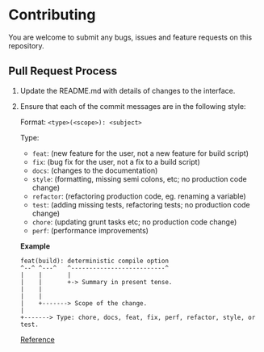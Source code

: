 # Contributing


You are welcome to submit any bugs, issues and feature requests on this repository.


## Pull Request Process

1. Update the README.md with details of changes to the interface.

2. Ensure that each of the commit messages are in the following style:

   Format: `<type>(<scope>): <subject>`

   Type:

   - `feat`: (new feature for the user, not a new feature for build script)
   - `fix`: (bug fix for the user, not a fix to a build script)
   - `docs`: (changes to the documentation)
   - `style`: (formatting, missing semi colons, etc; no production code change)
   - `refactor`: (refactoring production code, eg. renaming a variable)
   - `test`: (adding missing tests, refactoring tests; no production code change)
   - `chore`: (updating grunt tasks etc; no production code change)
   - `perf`: (performance improvements)

   **Example**

   ```
   feat(build): deterministic compile option
   ^--^ ^---^   ^--------------------------^
   |    |       |
   |    |       +-> Summary in present tense.
   |    |
   |    |
   |    +-------> Scope of the change.
   |
   +-------> Type: chore, docs, feat, fix, perf, refactor, style, or test.
   ```

   [Reference](https://gist.github.com/joshbuchea/6f47e86d2510bce28f8e7f42ae84c716)
